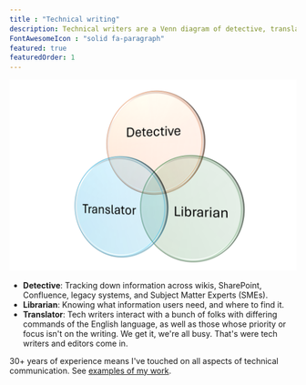 ```yaml
---
title : "Technical writing"
description: Technical writers are a Venn diagram of detective, translator, and librarian.
FontAwesomeIcon : "solid fa-paragraph"
featured: true
featuredOrder: 1
---
```

![Venn diagram](/assets/images/tech-writer-venn.png)

- **Detective**: Tracking down information across wikis, SharePoint, Confluence, legacy systems, and Subject Matter Experts (SMEs).
- **Librarian**: Knowing what information users need, and where to find it.
- **Translator**: Tech writers interact with a bunch of folks with differing commands of the English language, as well as those whose priority or focus isn't on the writing. We get it, we're all busy. That's were tech writers and editors come in.

30+ years of experience means I've touched on all aspects of technical communication. See [examples of my work](/technical-writing-examples).
